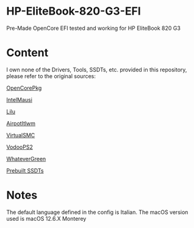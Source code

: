 # HP-EliteBook-820-G3-EFI
Pre-Made OpenCore EFI tested and working for HP EliteBook 820 G3

# Content
I own none of the Drivers, Tools, SSDTs, etc. provided in this repository, please refer to the original sources:

[OpenCorePkg](https://github.com/acidanthera/OpenCorePkg)

[IntelMausi](https://github.com/acidanthera/IntelMausi)

[Lilu](https://github.com/acidanthera/Lilu)

[AirpotItlwm](https://github.com/OpenIntelWireless/itlwm)

[VirtualSMC](https://github.com/acidanthera/VirtualSMC)

[VodooPS2](https://github.com/acidanthera/VoodooPS2)

[WhateverGreen](https://github.com/acidanthera/WhateverGreen)

[Prebuilt SSDTs](https://github.com/dortania/Getting-Started-With-ACPI)

# Notes
The default language defined in the config is Italian. The macOS version used is macOS 12.6.X Monterey
